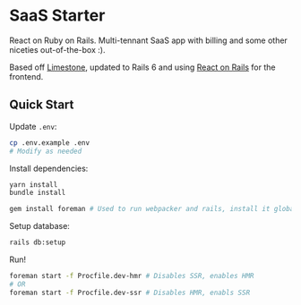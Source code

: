 # SaaS Starter

React on Ruby on Rails. Multi-tennant SaaS app with billing and some other niceties out-of-the-box :).

Based off [Limestone](https://github.com/archonic/limestone-accounts), updated to Rails 6 and using [React on Rails](https://github.com/shakacode/react_on_rails) for the frontend.

## Quick Start

Update `.env`:

```sh
cp .env.example .env
# Modify as needed
```

Install dependencies:

```sh
yarn install
bundle install

gem install foreman # Used to run webpacker and rails, install it globally as shown here
```

Setup database:

```sh
rails db:setup
```

Run!

```sh
foreman start -f Procfile.dev-hmr # Disables SSR, enables HMR
# OR
foreman start -f Procfile.dev-ssr # Disables HMR, enabls SSR
```
